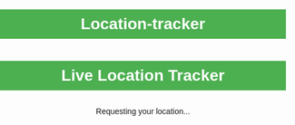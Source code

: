 # Location-tracker
<!DOCTYPE html>
<html lang="en">
<head>
  <meta charset="UTF-8" />
  <meta name="viewport" content="width=device-width, initial-scale=1.0"/>
  <title>Location Tracker</title>
  <link
    rel="stylesheet"
    href="https://unpkg.com/leaflet@1.9.4/dist/leaflet.css"
  />
  <style>
    body {
      font-family: Arial, sans-serif;
      margin: 0;
      padding: 0;
      text-align: center;
    }
    h1 {
      background: #4caf50;
      color: white;
      padding: 10px;
    }
    #map {
      height: 80vh;
      width: 100%;
    }
    #status {
      padding: 10px;
    }
  </style>
</head>
<body>
  <h1>Live Location Tracker</h1>
  <div id="status">Requesting your location...</div>
  <div id="map"></div>

  <script src="https://unpkg.com/leaflet@1.9.4/dist/leaflet.js"></script>
  <script>
    const status = document.getElementById("status");

    if ("geolocation" in navigator) {
      navigator.geolocation.getCurrentPosition(
        (position) => {
          const lat = position.coords.latitude;
          const lon = position.coords.longitude;

          status.textContent = `Location found: Latitude ${lat.toFixed(5)}, Longitude ${lon.toFixed(5)}`;

          // Show map
          const map = L.map("map").setView([lat, lon], 15);

          L.tileLayer("https://{s}.tile.openstreetmap.org/{z}/{x}/{y}.png", {
            maxZoom: 19,
            attribution: '© OpenStreetMap contributors',
          }).addTo(map);

          L.marker([lat, lon]).addTo(map)
            .bindPopup("You are here.")
            .openPopup();
        },
        (error) => {
          status.textContent = "Error: Location access denied or unavailable.";
        }
      );
    } else {
      status.textContent = "Geolocation is not supported in this browser.";
    }
  </script>
</body>
</html>
